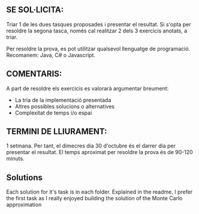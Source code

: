 ## SE SOL·LICITA:

Triar 1 de les dues tasques proposades i presentar el resultat.
Si s'opta per resoldre la segona tasca, només cal realitzar 2 dels 3 exercicis anotats, a triar.
 
Per resoldre la prova, es pot utilitzar qualsevol llenguatge de programació.
Recomanem: Java, C# o Javascript.

## COMENTARIS:
A part de resoldre els exercicis es valorarà argumentar breument:
- La tria de la implementació presentada
- Altres possibles solucions o alternatives
- Complexitat de temps i/o espai

## TERMINI DE LLIURAMENT:

1 setmana. Per tant, el dimecres dia 30 d'octubre és el darrer dia per presentar el resultat.
El temps aproximat per resoldre la prova és de 90-120 minuts.


## Solutions

Each solution for it's task is in each folder. Explained in the readme. I prefer the first task as I really enjoyed building the solution of the Monte Carlo approximation
